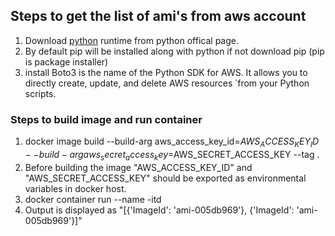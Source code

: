 ## Steps to get the list of ami's from aws account
1. Download [python](https://www.python.org/downloads/) runtime from python offical page.
2. By default pip will be installed along with python if not download pip (pip is package installer)
3. install Boto3 is the name of the Python SDK for AWS. It allows you to directly create, update, and delete AWS resources ̉      from your Python scripts.

### Steps to build image and run container
   
1. docker image build --build-arg aws_access_key_id=$AWS_ACCESS_KEY_ID --build-arg aws_secret_access_key=$AWS_SECRET_ACCESS_KEY --tag <imageName> .
2. Before building the image "AWS_ACCESS_KEY_ID" and "AWS_SECRET_ACCESS_KEY" should be exported as environmental variables in docker host.
3. docker container run --name <containerName> -itd <imageName>
4. Output is displayed as "[{'ImageId': 'ami-005db969'}, {'ImageId': 'ami-005db969'}]"
